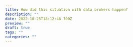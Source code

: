 ```yaml
---
title: How did this situation with data brokers happen?
description: ""
date: 2022-10-25T18:12:46.700Z
preview: ""
draft: true
tags: ""
categories: ""
---
```

